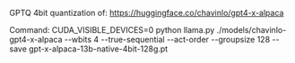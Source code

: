 GPTQ 4bit quantization of: https://huggingface.co/chavinlo/gpt4-x-alpaca

Command: 
CUDA_VISIBLE_DEVICES=0 python llama.py ./models/chavinlo-gpt4-x-alpaca
--wbits 4 
--true-sequential 
--act-order 
--groupsize 128 
--save gpt-x-alpaca-13b-native-4bit-128g.pt
